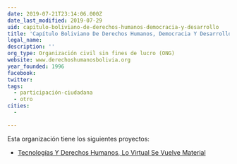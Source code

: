 ```yaml
---
date: 2019-07-21T23:14:06.000Z
date_last_modified: 2019-07-29
uid: capitulo-boliviano-de-derechos-humanos-democracia-y-desarrollo
title: 'Capítulo Boliviano De Derechos Humanos, Democracia Y Desarrollo'
legal_name: 
description: ''
org_type: Organización civil sin fines de lucro (ONG)
website: www.derechoshumanosbolivia.org
year_founded: 1996
facebook: 
twitter: 
tags:
  - participación-ciudadana
  - otro
cities: 
  - 

---
```


Esta organización tiene los siguientes proyectos:

- [Tecnologías Y Derechos Humanos, Lo Virtual Se Vuelve Material](/proyectos/tecnologias-y-derechos-humanos-lo-virtual-se-vuelve-material)
